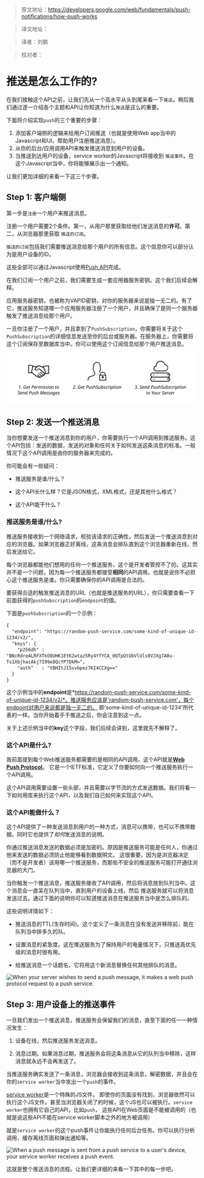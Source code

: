 >原文地址：https://developers.google.com/web/fundamentals/push-notifications/how-push-works

>译文地址：

>译者：刘鹏

>校对者：


# 推送是怎么工作的?

在我们接触这个API之前，让我们先从一个高水平从头到尾来看一下`推送`。稍后我们通过逐一介绍各个主题和API让你知道为什么`推送`是这么的重要。

下面将介绍实现`push`的三个重要的步骤：

1. 添加客户端侧的逻辑来给用户订阅推送（也就是使用Web app当中的Javascript和UI，帮助用户注册推送消息）。
2. 从你的后台/应用调用API来触发推送消息到用户的设备。
3. 当推送到达用户的设备，service worker的Javascript将接收到 `推送事件`。在这个Javascript当中，你将能够展示出一个通知。

让我们更加详细的来看一下这三个步骤。

## Step 1: 客户端侧

第一步是`注册`一个用户来推送消息。

注册一个用户需要2个条件。第一，从用户那里获取给他们发送消息的**许可**。第二，从浏览器那里获取 `推送的订阅`。

`推送的订阅`包括我们需要推送消息给那个用户的所有信息。这个信息你可以部分认为是用户设备的ID。

这些全部可以通过Javascript使用[Push API](https://developer.mozilla.org/en-US/docs/Web/API/Push_API)完成。

在我们订阅一个用户之前，我们需要生成一套应用器服务密钥。这个我们后续会解释。

应用服务器密钥，也被称为VAPID密钥，对你的服务器来说是独一无二的。有了它，推送服务知道哪一个应用服务器注册了一个用户，并且确保了是同一个服务器触发了推送消息给那个用户。

一旦你注册了一个用户，并且拿到了`PushSubscription`，你需要将关于这个`PushSubscription`的详细信息发送至你的后台或服务器。在服务器上，你需要将这个订阅保存至数据库当中。你可以使用这个订阅信息给那个用户推送消息。

![确保你发送了`PushSubscription`到你的后端](./images/svgs/browser-to-server.svg)

## Step 2: 发送一个推送消息

当你想要发送一个推送消息到你的用户，你需要执行一个API调用到推送服务。这个API包括：发送的数据，发送的对象和任何关于如何发送这条消息的标准。一般情况下这个API调用是由你的服务器来完成的。

你可能会有一些疑问：

- 推送服务是谁/什么？

- 这个API长什么样？它是JSON格式，XML格式，还是其他什么格式？

- 这个API能干什么？

### 推送服务是谁/什么?

推送服务接收到一个网络请求，校验该请求的正确性，然后发送一个推送消息到对应的浏览器。如果浏览器正好离线，这条消息会排队直到这个浏览器重新在线，然后发送给它。

每个浏览器都能他们想用的任何一个推送服务，这个是开发者管控不了的。这其实并不是一个问题，因为每一个推送服务都接受**相同**的API调用。也就是说你不必担心这个推送服务是谁。你只需要确保你的API调用是合法的。

要获得合适的触发推送消息的URL（也就是推送服务的URL），你只需要查看一下前面获得的`pushSubscription`的`endpoint`的值。

下面是`pushSubscription`的一个示例：

	{
	  "endpoint": "https://random-push-service.com/some-kind-of-unique-id-1234/v2/",
	  "keys": {
	    "p256dh" :
	"BNcRdreALRFXTkOOUHK1EtK2wtaz5Ry4YfYCA_0QTpQtUbVlUls0VJXg7A8u-Ts1XbjhazAkj7I99e8QcYP7DkM=",
	    "auth"   : "tBHItJI5svbpez7KI4CCXg=="
	  }
	}
	
这个示例当中的**endpoint**是*https://random-push-service.com/some-kind-of-unique-id-1234/v2/*。推送服务应该是'random-push-service.com'，每个endpoint对用户来说都是独一无二的。
即'some-kind-of-unique-id-1234'所代表的一样。当你开始着手于推送之后，你会注意到这一点。

关于上述示例当中的**key**这个字段，我们后续会讲到，这里就先不解释了。

### 这个API是什么?

我前面提到每个Web推送服务都需要的是相同的API调用。这个API就是[**Web Push Protocol**](https://tools.ietf.org/html/draft-ietf-webpush-protocol)。
它是一个IETF标准，它定义了你要如何向一个推送服务执行一个API调用。

这个API调用需要设置一些头部，并且需要以字节流的方式发送数据。我们将看一下如何用库来执行这个API，以及我们自己如何来实现这个API。

### 这个API能做什么？ 

这个API提供了一种发送消息到用户的一种方式，消息可以携带，也可以不携带数据。同时它也提供了*如何*发送消息的说明。


你通过推送消息发送的数据必须是加密的。原因是推送服务可能是任何人，你通过他来发送的数据必须防止他能够看到数据明文。
这很重要，因为是浏览器决定（而不是开发者）该用哪一个推送服务，而那些不安全的推送服务可能打开通往浏览器的大门。

当你触发一个推送消息，推送服务接收了API调用，然后将消息放到队列当中。这个消息会一直呆在队列当中，直到用户的设备上线，然后
推送服务就可以将消息发送过去。通过下面的说明你可以知道推送消息在推送服务当中是怎么排队的。

这些说明详情如下：

- 推送消息的TTL(生存时间)。这个定义了一条消息在没有发送并移除前，能在队列当中排多久的队。

- 设置消息的紧急度。这在推送服务为了保持用户的电量情况下，只推送高优先级的消息时很有用。

- 给推送消息一个话题名，它将用这个新消息替换任何其他排队的消息。

![When your server wishes to send a push message, it makes a web push protocol request to a
push service.](./images/svgs/server-to-push-service.svg)

## Step 3: 用户设备上的推送事件

一旦我们发出一个推送消息，推送服务会保留我们的消息，直至下面的任一一种情况发生：

1. 设备在线，然后推送服务发送消息。

2. 消息过期。如果消息过期，推送服务会将这条消息从它的队列当中移除，这样消息就永远不会再发送了。

当推送服务确实发送了一条消息，浏览器会接收到这条消息，解密数据，并且会在你的`service worker`当中发出一个`push`的事件。

[service worker](https://developer.mozilla.org/en-US/docs/Web/API/Service_Worker_API)是一个特殊的JS文件。
即使你的页面没有找到，浏览器依然可以执行这个JS文件。甚至当浏览器关闭了的时候，这个JS也可以被执行。`service worker`也拥有它自己的API，比如`push`，
这些API在Web页面是不能被调用的（也就是说这些API不能在service worker脚本之外的地方被调用）

就是`service worker`的这个push事件让你能执行任何后台任务。你可以执行分析调用，缓存离线页面和弹出通知等。

![When a push message is sent from a push service to a user's device, your service worker
receives a push event.](./images/svgs/push-service-to-sw-event.svg)

这就是整个推送消息的流程。让我们更详细的来看一下其中的每一步吧。
